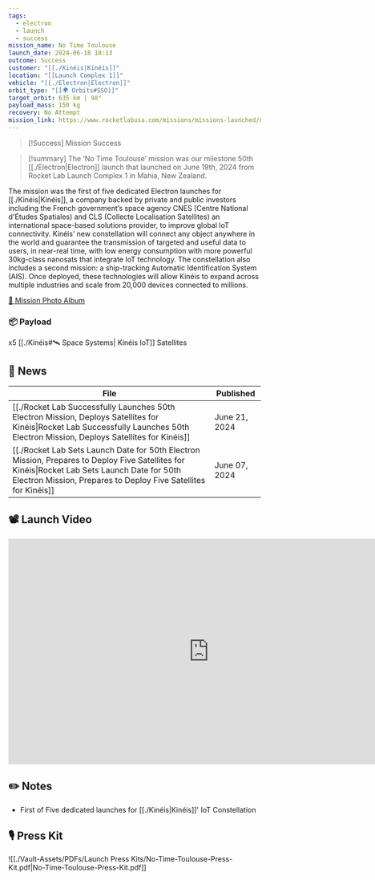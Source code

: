 ```yaml
---
tags:
  - electron
  - launch
  - success
mission_name: No Time Toulouse
launch_date: 2024-06-18 18:13
outcome: Success
customer: "[[./Kinéis|Kinéis]]"
location: "[[Launch Complex 1]]"
vehicle: "[[./Electron|Electron]]"
orbit_type: "[[🌍 Orbits#SSO]]"
target_orbit: 635 km | 98°
payload_mass: 150 kg
recovery: No Attempt
mission_link: https://www.rocketlabusa.com/missions/missions-launched/no-time-toulouse/
---
```

>[!Success] Mission Success

>[!summary]
The ‘No Time Toulouse’ mission was our milestone 50th [[./Electron|Electron]] launch that launched on June 19th, 2024 from Rocket Lab Launch Complex 1 in Mahia, New Zealand.
>
The mission was the first of five dedicated Electron launches for [[./Kinéis|Kinéis]], a company backed by private and public investors including the French government’s space agency CNES (Centre National d'Études Spatiales) and CLS (Collecte Localisation Satellites) an international space-based solutions provider, to improve global IoT connectivity. Kinéis’ new constellation will connect any object anywhere in the world and guarantee the transmission of targeted and useful data to users, in near-real time, with low energy consumption with more powerful 30kg-class nanosats that integrate IoT technology.  The constellation also includes a second mission: a ship-tracking Automatic Identification System (AIS). Once deployed, these technologies will allow Kinéis to expand across multiple industries and scale from 20,000 devices connected to millions.
>
[📸 Mission Photo Album](https://www.flickr.com/photos/rocketlab/albums/72177720317752795/)
### 📦 Payload

x5 [[./Kinéis#🛰️ Space Systems| Kinéis IoT]] Satellites

## 📰 News
| File                                                                                                                                                                                                                   | Published     |
| ---------------------------------------------------------------------------------------------------------------------------------------------------------------------------------------------------------------------- | ------------- |
| [[./Rocket Lab Successfully Launches 50th Electron Mission, Deploys Satellites for Kinéis\|Rocket Lab Successfully Launches 50th Electron Mission, Deploys Satellites for Kinéis]]                               | June 21, 2024 |
| [[./Rocket Lab Sets Launch Date for 50th Electron Mission, Prepares to Deploy Five Satellites for Kinéis\|Rocket Lab Sets Launch Date for 50th Electron Mission, Prepares to Deploy Five Satellites for Kinéis]] | June 07, 2024 |


## 📽️ Launch Video

<iframe width="800" height="450" src="https://www.youtube.com/embed/MYpQkHw9s1I" title="Rocket Lab&#39;s Electron - No Time Toulouse Mission" frameborder="0" allow="accelerometer; autoplay; clipboard-write; encrypted-media; gyroscope; picture-in-picture; web-share" referrerpolicy="strict-origin-when-cross-origin" allowfullscreen></iframe>     


## ✏️ Notes

- First of Five dedicated launches for [[./Kinéis|Kinéis]]' IoT Constellation


## 🎙️ Press Kit

![[./Vault-Assets/PDFs/Launch Press Kits/No-Time-Toulouse-Press-Kit.pdf|No-Time-Toulouse-Press-Kit.pdf]]